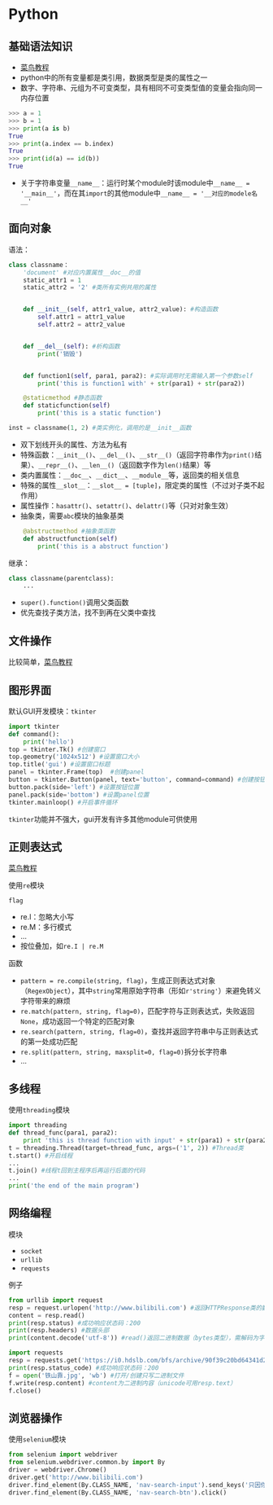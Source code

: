 # Python

## 基础语法知识

- [菜鸟教程](https://www.runoob.com/python/python-tutorial.html)
- python中的所有变量都是类引用，数据类型是类的属性之一
- 数字、字符串、元组为不可变类型，具有相同不可变类型值的变量会指向同一内存位置

```python
>>> a = 1
>>> b = 1
>>> print(a is b)
True
>>> print(a.index == b.index)
True
>>> print(id(a) == id(b))
True
``` 

- 关于字符串变量`__name__`：运行时某个module时该module中`__name__ = '__main__'`，而在其`import`的其他module中`__name__ = '__对应的modele名__'`

## 面向对象

语法：

```python
class classname：
    'document' #对应内置属性__doc__的值
    static_attr1 = 1
    static_attr2 = '2' #类所有实例共用的属性


    def __init__(self, attr1_value, attr2_value): #构造函数
        self.attr1 = attr1_value
        self.attr2 = attr2_value


    def __del__(self): #析构函数
        print('销毁')


    def function1(self, para1, para2): #实际调用时无需输入第一个参数self
        print('this is function1 with' + str(para1) + str(para2))

    @staticmethod #静态函数
    def staticfunction(self)
        print('this is a static function')

inst = classname(1, 2) #类实例化，调用的是__init__函数
``` 

- 双下划线开头的属性、方法为私有
- 特殊函数：`__init__()`、`__del__()`、`__str__()`（返回字符串作为`print()`结果）、`__repr__()`、`__len__()`（返回数字作为`len()`结果）等
- 类内置属性：`__doc__`、`__dict__`、`__module__`等，返回类的相关信息
- 特殊的属性`__slot__`：`__slot__ = [tuple]`，限定类的属性（不过对子类不起作用）
- 属性操作：`hasattr()`、`setattr()`、`delattr()`等（只对对象生效）
- 抽象类，需要`abc`模块的抽象基类
```python
    @abstructmethod #抽象类函数
    def abstructfunction(self)
        print('this is a abstruct function')
```

继承： 

```python
class classname(parentclass):
    ...
```  

- `super().function()`调用父类函数
- 优先查找子类方法，找不到再在父类中查找

## 文件操作

比较简单，[菜鸟教程](https://www.runoob.com/python/file-methods.html)

## 图形界面

默认GUI开发模块：`tkinter` 

```python
import tkinter
def command():
    print('hello')
top = tkinter.Tk() #创建窗口
top.geometry('1024x512') #设置窗口大小
top.title('gui') #设置窗口标题
panel = tkinter.Frame(top)  #创建panel
button = tkinter.Button(panel, text='button', command=command) #创建按钮
button.pack(side='left') #设置按钮位置
panel.pack(side='bottom') #设置panel位置
tkinter.mainloop() #开启事件循环
``` 

`tkinter`功能并不强大，gui开发有许多其他module可供使用

## 正则表达式

[菜鸟教程](https://www.runoob.com/regexp/regexp-syntax.html) 

使用`re`模块 

`flag`

- re.I：忽略大小写
- re.M：多行模式
- ...
- 按位叠加，如`re.I | re.M`

函数

- `pattern = re.compile(string, flag)`，生成正则表达式对象（`RegexObject`），其中`string`常用原始字符串（形如`r'string'`）来避免转义字符带来的麻烦
- `re.match(pattern, string, flag=0)`，匹配字符与正则表达式，失败返回`None`，成功返回一个特定的匹配对象
- `re.search(pattern, string, flag=0)`，查找并返回字符串中与正则表达式的第一处成功匹配
- `re.split(pattern, string, maxsplit=0, flag=0)`拆分长字符串
- ...

## 多线程

使用`threading`模块

```python
import threading
def thread_func(para1, para2):
    print 'this is thread function with input' + str(para1) + str(para2)
t = threading.Thread(target=thread_func, args=('1', 2)) #Thread类
t.start() #开启线程
...
t.join() #线程t回到主程序后再运行后面的代码
...
print('the end of the main program')
```

## 网络编程

模块

- `socket`
- `urllib`
- `requests`

例子 

```python
from urllib import request
resp = request.urlopen('http://www.bilibili.com') #返回HTTPResponse类的数据
content = resp.read()
print(resp.status) #成功响应状态码：200
print(resp.headers) #数据头部
print(content.decode('utf-8')) #read()返回二进制数据（bytes类型），需解码为字符串
```

```python
import requests
resp = requests.get('https://i0.hdslb.com/bfs/archive/90f39c20bd64341d22023598d7f44491a01c193f.jpg')
print(resp.status_code) #成功响应状态码：200
f = open('铁山靠.jpg', 'wb') #打开/创建只写二进制文件
f.write(resp.content) #content为二进制内容（unicode可用resp.text）
f.close()
```

## 浏览器操作

使用`selenium`模块

```python
from selenium import webdriver
from selenium.webdriver.common.by import By
driver = webdriver.Chrome()
driver.get('http://www.bilibili.com')
driver.find_element(By.CLASS_NAME, 'nav-search-input').send_keys('只因你太美')
driver.find_element(By.CLASS_NAME, 'nav-search-btn').click()
```